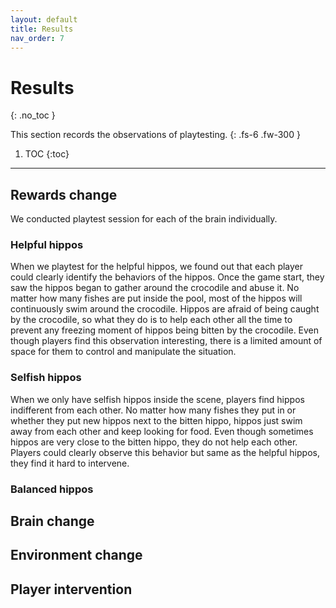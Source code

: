 ```yaml
---
layout: default
title: Results
nav_order: 7
---
```



# Results
{: .no_toc }

This section records the observations of playtesting.
{: .fs-6 .fw-300 }


1. TOC
{:toc}

---

## Rewards change
We conducted playtest session for each of the brain individually. 
### Helpful hippos
When we playtest for the helpful hippos, we found out that each player could clearly identify the behaviors of the hippos. Once the game start, they saw the hippos began to gather around the crocodile and abuse it. No matter how many fishes are put inside the pool, most of the hippos will continuously swim around the crocodile. Hippos are afraid of being caught by the crocodile, so what they do is to help each other all the time to prevent any freezing moment of hippos being bitten by the crocodile. Even though players find this observation interesting, there is a limited amount of space for them to control and manipulate the situation.

### Selfish hippos
When we only have selfish hippos inside the scene, players find hippos indifferent from each other. No matter how many fishes they put in or whether they put new hippos next to the bitten hippo, hippos just swim away from each other and keep looking for food. Even though sometimes hippos are very close to the bitten hippo, they do not help each other. Players could clearly observe this behavior but same as the helpful hippos, they find it hard to intervene.

### Balanced hippos
## Brain change
## Environment change
## Player intervention
